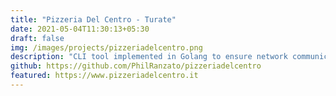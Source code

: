 ```yaml
---
title: "Pizzeria Del Centro - Turate"
date: 2021-05-04T11:30:13+05:30
draft: false
img: /images/projects/pizzeriadelcentro.png
description: "CLI tool implemented in Golang to ensure network communications between Kubernetes pods"
github: https://github.com/PhilRanzato/pizzeriadelcentro
featured: https://www.pizzeriadelcentro.it
---
```

